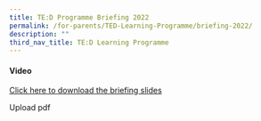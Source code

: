 ```yaml
---
title: TE:D Programme Briefing 2022
permalink: /for-parents/TED-Learning-Programme/briefing-2022/
description: ""
third_nav_title: TE:D Learning Programme
---
```

#### Video

[Click here to download the briefing slides](https://www.farrerparkpri.moe.edu.sg/qql/slot/u368/For%20Parents/TED%20%20Learning/TED%20Engagement%20for%20P3%20Parents%202022.pdf)
 
 Upload pdf